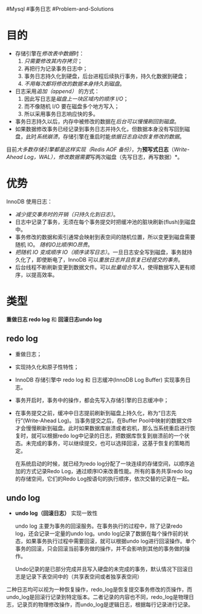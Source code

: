 #Mysql #事务日志 #Problem-and-Solutions
# 目的
- 存储引擎在*修改表中数据*时：
	1. *只需要修改其内存拷贝*；
	2. 再把行为记录事务日志中；
	3. 事务日志持久化到硬盘，后台进程后续执行事务，持久化数据到硬盘；
	4. *不用每次都将修改的数据本身持久到磁盘*。
- 日志采用*追加（append）* 的方式：
	1. 因此写日志是*磁盘上一块区域内的顺序 I/O*；
	2. 而不像随机 I/O 要在磁盘多个地方写入；
	3. 所以采用事务日志响应快的多。
- 事务日志持久以后，内存中被修改的数据在*后台可以慢慢刷回到磁盘*。
- 如果数据修改事务已经记录到事务日志并持久化，但数据本身没有写回到磁盘，此时*系统崩溃*，存储引擎在重启时能*依据日志自动恢复修改的数据*。

目前*大多数存储引擎都是这样实现（Redis AOF 备份）*，为**预写式日志**（*Write-Ahead Log，WAL），修改数据需要*写两次磁盘（先写日志，再写数据）*。

# 优势
InnoDB  使用日志：
- *减少提交事务时的开销（只持久化到日志）*。
- 日志中记录了事务，无须在每个事务提交时把缓冲池的脏块刷新(flush)到磁盘中。
- 事务修改的数据和索引通常会映射到表空间的随机位置，所以变更到磁盘需要随机 IO。 *随机IO比顺序IO昂贵*。
- *把随机 IO 变成顺序 IO（顺序读写日志）*。一旦日志安全写到磁盘，事务就持久化了，即使断电了，InnoDB 可以*重放日志并且恢复已经提交的事务*。
- 后台线程不断刷新变更到数据文件。可以*批量组合写入*，使得数据写入更有顺序，以提高效率。

# 类型
**重做日志 redo log** 和 **回滚日志undo log**

## redo log
- 重做日志；
- 实现持久化和原子性特性；
- InnoDB 存储引擎中 redo log 和 日志缓冲(InnoDB Log Buffer) 实现事务日志。
- 事务开启时，事务中的操作，都会先写入存储引擎的日志缓冲中；
- 在事务提交之前，缓冲中日志提前刷新到磁盘上持久化，称为“日志先行”(Write-Ahead Log)。当事务提交之后，在Buffer Pool中映射的数据文件才会慢慢刷新到磁盘。此时如果数据库崩溃或者宕机，那么当系统重启进行恢复时，就可以根据redo log中记录的日志，把数据库恢复到崩溃前的一个状态。未完成的事务，可以继续提交，也可以选择回滚，这基于恢复的策略而定。
    
    在系统启动的时候，就已经为redo log分配了一块连续的存储空间，以顺序追加的方式记录Redo Log，通过顺序IO来改善性能。所有的事务共享redo log的存储空间，它们的Redo Log按语句的执行顺序，依次交替的记录在一起。


## undo log
-   **undo log（回滚日志）** 实现一致性
    
    undo log 主要为事务的回滚服务。在事务执行的过程中，除了记录redo log，还会记录一定量的undo log。undo log记录了数据在每个操作前的状态，如果事务执行过程中需要回滚，就可以根据undo log进行回滚操作。单个事务的回滚，只会回滚当前事务做的操作，并不会影响到其他的事务做的操作。
    
    Undo记录的是已部分完成并且写入硬盘的未完成的事务，默认情况下回滚日志是记录下表空间中的（共享表空间或者独享表空间）
    

二种日志均可以视为一种恢复操作，redo_log是恢复提交事务修改的页操作，而undo_log是回滚行记录到特定版本。二者记录的内容也不同，redo_log是物理日志，记录页的物理修改操作，而undo_log是逻辑日志，根据每行记录进行记录。